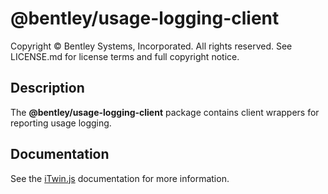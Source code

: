 # @bentley/usage-logging-client

Copyright © Bentley Systems, Incorporated. All rights reserved. See LICENSE.md for license terms and full copyright notice.

## Description

The __@bentley/usage-logging-client__ package contains client wrappers for reporting usage logging.

## Documentation

See the [iTwin.js](https://www.itwinjs.org) documentation for more information.

